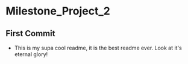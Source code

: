 # Milestone_Project_2
## First Commit

- This is my supa cool readme, it is the best readme ever. Look at it's eternal glory! 

